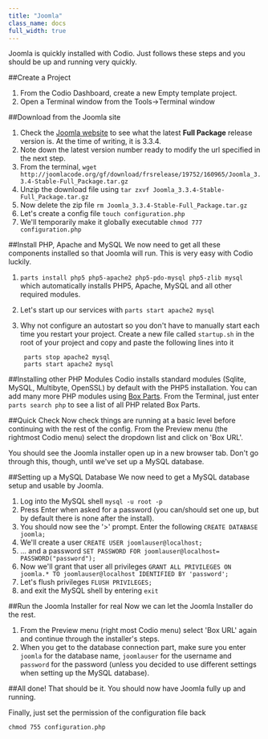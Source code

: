 ```yaml
---
title: "Joomla"
class_name: docs
full_width: true
---
```


Joomla is quickly installed with Codio. Just follows these steps and you should be up and running very quickly.

##Create a Project

1. From the Codio Dashboard, create a new Empty template project.
1. Open a Terminal window from the Tools->Terminal window

##Download from the Joomla site

1. Check the [Joomla website](http://joomlacode.org/gf/project/joomla/frs) to see what the latest **Full Package** release version is. At the time of writing, it is 3.3.4.
1. Note down the latest version number ready to modify the url specified in the next step.
1. From the terminal, `wget http://joomlacode.org/gf/download/frsrelease/19752/160965/Joomla_3.3.4-Stable-Full_Package.tar.gz`
1. Unzip the download file using `tar zxvf Joomla_3.3.4-Stable-Full_Package.tar.gz`
1. Now delete the zip file `rm Joomla_3.3.4-Stable-Full_Package.tar.gz`
1. Let's create a config file `touch configuration.php`
1. We'll temporarily make it globally executable `chmod 777 configuration.php`

##Install PHP, Apache and MySQL
We now need to get all these components installed so that Joomla will run. This is very easy with Codio luckily.

1. `parts install php5 php5-apache2 php5-pdo-mysql php5-zlib mysql ` which automatically installs PHP5, Apache, MySQL and all other required modules.
1. Let's start up our services with `parts start apache2 mysql`
1. Why not configure an autostart so you don't have to manually start each time you restart your project. Create a new file called `startup.sh` in the root of your project and copy and paste the following lines into it

        parts stop apache2 mysql
        parts start apache2 mysql

##Installing other PHP Modules
Codio installs standard modules (Sqlite, MySQL, Multibyte, OpenSSL) by default with the PHP5 installation. You can add many more PHP modules using [Box Parts](/docs/ide/boxes/box-parts). From the Terminal, just enter `parts search php` to see a list of all PHP related Box Parts.

##Quick Check
Now check things are running at a basic level before continuing with the rest of the config. From the Preview menu (the rightmost Codio menu) select the dropdown list and click on 'Box URL'.

You should see the Joomla installer open up in a new browser tab. Don't go through this, though, until we've set up a MySQL database.

##Setting up a MySQL Database
We now need to get a MySQL database setup and usable by Joomla.

1. Log into the MySQL shell `mysql -u root -p`
1. Press Enter when asked for a password (you can/should set one up, but by default there is none after the install).
1. You should now see the '>' prompt. Enter the following `CREATE DATABASE joomla;`
1. We'll create a user `CREATE USER joomlauser@localhost;`
1. ... and a password `SET PASSWORD FOR joomlauser@localhost= PASSWORD("password");`
1. Now we'll grant that user all privileges `GRANT ALL PRIVILEGES ON joomla.* TO joomlauser@localhost IDENTIFIED BY 'password';`
1. Let's flush privileges `FLUSH PRIVILEGES;`
1. and exit the MySQL shell by entering `exit`

##Run the Joomla Installer for real
Now we can let the Joomla Installer do the rest.

1. From the Preview menu (right most Codio menu) select 'Box URL' again and continue through the installer's steps.
1. When you get to the database connection part, make sure you enter `joomla` for the database name, `joomlauser` for the username and `password` for the password (unless you decided to use different settings when setting up the MySQL database).

##All done!
That should be it. You should now have Joomla fully up and running.

Finally, just set the permission of the configuration file back

    chmod 755 configuration.php
